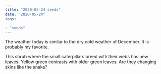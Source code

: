 ```yaml
---
title: "2020-05-24 seeds"
date: "2020-05-24"
tags:

- "seeds"
---
```


The weather today is similar to the dry cold weather of December. It is probably my favorite.

This shrub where the small caterpillars breed with their webs has new leaves. Yellow green contrasts with older green leaves. Are they changing skins like the snake?
